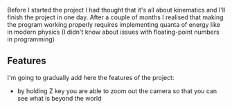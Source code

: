 Before I started the project I had thought that it's all about kinematics and I'll finish the project in one day.
After a couple of months I realised that making the program working properly requires implementing quanta of energy like in modern physics (I didn't know about issues with floating-point numbers in programming)

## Features
I'm going to gradually add here the features of the project:

* by holding Z key you are able to zoom out the camera so that you can see what is beyond the world